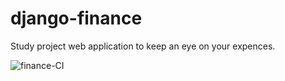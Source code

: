 # django-finance
Study project web application to keep an eye on your expences.

![finance-CI](https://github.com/abckristinaa/django-finance/workflows/finance-CI/badge.svg?branch=master)

